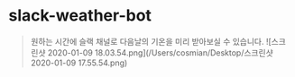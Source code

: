 # slack-weather-bot
>원하는 시간에 슬랙 채널로 다음날의 기온을 미리 받아보실 수 있습니다.
![스크린샷 2020-01-09 18.03.54.png](/Users/cosmian/Desktop/스크린샷 2020-01-09 17.55.54.png)
